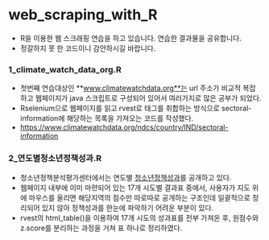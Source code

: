 # web_scraping_with_R

- R을 이용한 웹 스크래핑 연습을 하고 있습니다. 연습한 결과물을 공유합니다.
- 정갈하지 못 한 코드이니 감안하시길 바랍니다.


### **1_climate_watch_data_org.R**

- 첫번째 연습대상인 **www.climatewatchdata.org**는 url 주소가 비교적 복잡하고 웹페이지가 java 스크립트로 구성되어 있어서 여러가지로 많은 공부가 되었다.
- Rselenium으로 웹페이지를 읽고 rvest로 태그를 취합하는 방식으로 sectoral-information에 해당하는 목록을 가져오는 코드를 작성했다.
- <https://www.climatewatchdata.org/ndcs/country/IND/sectoral-information>



### **2_연도별청소년정책성과.R**

- 청소년정책분석평가센터에서는 연도별 [청소년정책성과](http://www.ypec.re.kr/modedg/contentsView.do?ucont_id=CTX000007&srch_menu_nix=t7W3a9w7)를 공개하고 있다. 
- 웹페이지 내부에 이미 마련되어 있는 17개 시도별 결과표 중에서, 사용자가 지도 위에 마우스를 올리면 해당지역의 점수만 따로따로 공개하는 구조인데 일괄적으로 정리되어 있지 않아 정책성과를 한눈에 파악하기 어려운 부분이 있다. 
- rvest의 html_table()을 이용하여 17개 시도의 성과표를 전부 가져온 후, 원점수와 z.score를 분리하는 과정을 거쳐 표 하나로 정리하였다. 